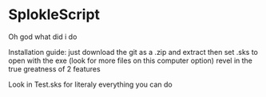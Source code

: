 # SplokleScript
Oh god what did i do

Installation guide:
just download the git as a .zip and extract
then set .sks to open with the exe (look for more files on this computer option)
revel in the true greatness of 2 features

Look in Test.sks for literaly everything you can do
